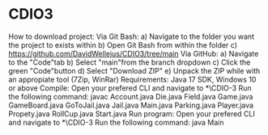 # CDIO3
How to download project:
Via Git Bash:
a) Navigate to the folder you want the project to exists within
b) Open Git Bash from within the folder
c) https://github.com/DavidWellejus/CDIO3/tree/main
Via GitHub:
a) Navigate to the "Code"tab
b) Select "main"from the branch dropdown
c) Click the green "Code"button
d) Select "Download ZIP"
e) Unpack the ZIP while with an appropiate tool (7Zip, WinRar)
Requirements: Java 17 SDK, Windows 10 or above
Compile: Open your prefered CLI and navigate to *\CDIO-3 Run the following command: javac Account.java Die.java Field.java Game.java GameBoard.java GoToJail.java Jail.java  Main.java Parking.java  Player.java Propety.java RollCup.java Start.java
Run program: Open your prefered CLI and navigate to *\CDIO-3 Run the following command: java Main

